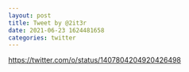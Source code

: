 ```yaml
--- 
layout: post 
title: Tweet by @2it3r 
date: 2021-06-23 1624481658 
categories: twitter 
--- 
```

https://twitter.com/o/status/1407804204920426498